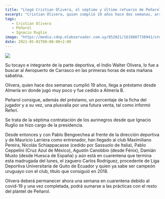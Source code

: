 ```yaml
---
title: "Llegó Cristian Olivera, el séptimo y último refuerzo de Peñarol, en el que hay cifradas muchas esperanzas"
excerpt: "Cristian Olivera, quien cumplió 19 años hace dos semanas, arribó este sábado a Montevideo como séptimo y último refuerzo de Peñarol, el que tiene muchas esperanzas debido a que se trata de un futbolista de muy buen pie"
tags:
   - Cristian Olivera
   - Peñarol
   - Ignacio Ruglio
image: "https://media.cdnp.elobservador.com.uy/052021/1619887730941/stuani.jpg?&cw=1170"
date: 2021-05-01T00:00:00+2:00
---
```



<img src="https://media.cdnp.elobservador.com.uy/052021/1619887730941/stuani.jpg?&cw=1170">


Su tocayo e integrante de la parte deportiva, el Indio Walter Olivera, lo fue a buscar al Aeropuerto de Carrasco en las primeras horas de esta mañana sabatina.


Olivera, quien hace dos semanas cumplió 19 años, llega a préstamo desde Almería en donde jugó muy poco y fue cedido a Almería B.


Peñarol consigue, además del préstamo, un porcentaje de la ficha del jugador y a su vez, una plusvalía por una futura venta, tal como informó Referí.


Se trata de la séptima contratación de los aurinegros desde que Ignacio Ruglio se hizo cargo de la presidencia.


Desde entonces y con Pablo Bengoechea al frente de la dirección deportiva y de Mauricio Larriera como entrenador, han llegado al club Maximiliano Pereira, Nicolás Schiappacasse (cedido por Sassuolo de Italia), Pablo Ceppelini (Cruz Azul de México), Agustín Canobbio (desde Fénix), Damián Musto (desde Huesca de España) y aún está en cuarentena que termina esta madrugada del lunes, el zaguero Carlos Rodríguez, procedente de Liga Deportiva Universitaria de Quito de Ecuador y quien ya sabe ser campeón uruguayo con el club, título que consiguió en 2018.


Olivera deberá permanecer ahora una semana en cuarentena debido al covid-19 y una vez completada, podrá sumarse a las prácticas con el resto del plantel de Peñarol.





